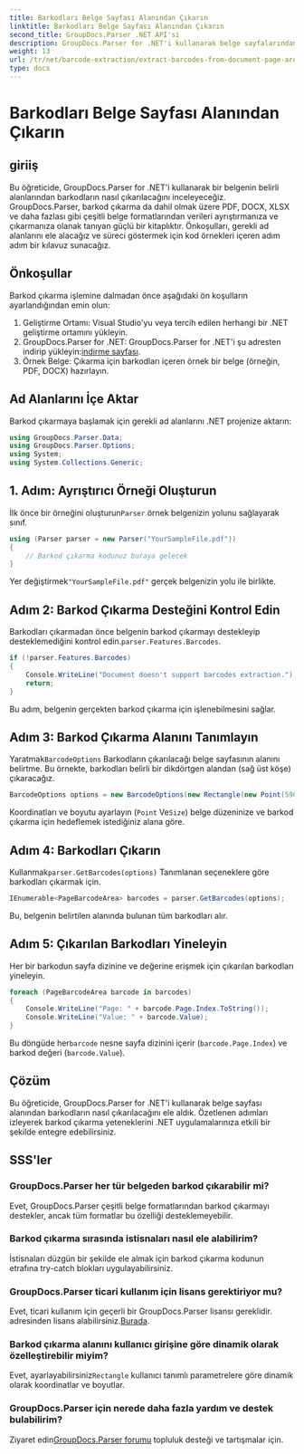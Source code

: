 ```yaml
---
title: Barkodları Belge Sayfası Alanından Çıkarın
linktitle: Barkodları Belge Sayfası Alanından Çıkarın
second_title: GroupDocs.Parser .NET API'si
description: GroupDocs.Parser for .NET'i kullanarak belge sayfalarından barkodları nasıl çıkaracağınızı öğrenin. Bu adım adım eğitimle belge işleme yeteneklerinizi geliştirin.
weight: 13
url: /tr/net/barcode-extraction/extract-barcodes-from-document-page-area/
type: docs
---
```

# Barkodları Belge Sayfası Alanından Çıkarın

## giriiş
Bu öğreticide, GroupDocs.Parser for .NET'i kullanarak bir belgenin belirli alanlarından barkodların nasıl çıkarılacağını inceleyeceğiz. GroupDocs.Parser, barkod çıkarma da dahil olmak üzere PDF, DOCX, XLSX ve daha fazlası gibi çeşitli belge formatlarından verileri ayrıştırmanıza ve çıkarmanıza olanak tanıyan güçlü bir kitaplıktır. Önkoşulları, gerekli ad alanlarını ele alacağız ve süreci göstermek için kod örnekleri içeren adım adım bir kılavuz sunacağız.
## Önkoşullar
Barkod çıkarma işlemine dalmadan önce aşağıdaki ön koşulların ayarlandığından emin olun:
1. Geliştirme Ortamı: Visual Studio'yu veya tercih edilen herhangi bir .NET geliştirme ortamını yükleyin.
2.  GroupDocs.Parser for .NET: GroupDocs.Parser for .NET'i şu adresten indirip yükleyin:[indirme sayfası](https://releases.groupdocs.com/parser/net/).
3. Örnek Belge: Çıkarma için barkodları içeren örnek bir belge (örneğin, PDF, DOCX) hazırlayın.

## Ad Alanlarını İçe Aktar
Barkod çıkarmaya başlamak için gerekli ad alanlarını .NET projenize aktarın:
```csharp
using GroupDocs.Parser.Data;
using GroupDocs.Parser.Options;
using System;
using System.Collections.Generic;
```
## 1. Adım: Ayrıştırıcı Örneği Oluşturun
 İlk önce bir örneğini oluşturun`Parser` örnek belgenizin yolunu sağlayarak sınıf.
```csharp
using (Parser parser = new Parser("YourSampleFile.pdf"))
{
    // Barkod çıkarma kodunuz buraya gelecek
}
```
 Yer değiştirmek`"YourSampleFile.pdf"` gerçek belgenizin yolu ile birlikte.
## Adım 2: Barkod Çıkarma Desteğini Kontrol Edin
 Barkodları çıkarmadan önce belgenin barkod çıkarmayı destekleyip desteklemediğini kontrol edin.`parser.Features.Barcodes`.
```csharp
if (!parser.Features.Barcodes)
{
    Console.WriteLine("Document doesn't support barcodes extraction.");
    return;
}
```
Bu adım, belgenin gerçekten barkod çıkarma için işlenebilmesini sağlar.
## Adım 3: Barkod Çıkarma Alanını Tanımlayın
 Yaratmak`BarcodeOptions` Barkodların çıkarılacağı belge sayfasının alanını belirtme. Bu örnekte, barkodları belirli bir dikdörtgen alandan (sağ üst köşe) çıkaracağız.
```csharp
BarcodeOptions options = new BarcodeOptions(new Rectangle(new Point(590, 80), new Size(150, 150)));
```
Koordinatları ve boyutu ayarlayın (`Point` Ve`Size`) belge düzeninize ve barkod çıkarma için hedeflemek istediğiniz alana göre.
## Adım 4: Barkodları Çıkarın
 Kullanmak`parser.GetBarcodes(options)` Tanımlanan seçeneklere göre barkodları çıkarmak için.
```csharp
IEnumerable<PageBarcodeArea> barcodes = parser.GetBarcodes(options);
```
Bu, belgenin belirtilen alanında bulunan tüm barkodları alır.
## Adım 5: Çıkarılan Barkodları Yineleyin
Her bir barkodun sayfa dizinine ve değerine erişmek için çıkarılan barkodları yineleyin.
```csharp
foreach (PageBarcodeArea barcode in barcodes)
{
    Console.WriteLine("Page: " + barcode.Page.Index.ToString());
    Console.WriteLine("Value: " + barcode.Value);
}
```
 Bu döngüde her`barcode` nesne sayfa dizinini içerir (`barcode.Page.Index`) ve barkod değeri (`barcode.Value`).

## Çözüm
Bu öğreticide, GroupDocs.Parser for .NET'i kullanarak belge sayfası alanından barkodların nasıl çıkarılacağını ele aldık. Özetlenen adımları izleyerek barkod çıkarma yeteneklerini .NET uygulamalarınıza etkili bir şekilde entegre edebilirsiniz.

## SSS'ler
### GroupDocs.Parser her tür belgeden barkod çıkarabilir mi?
Evet, GroupDocs.Parser çeşitli belge formatlarından barkod çıkarmayı destekler, ancak tüm formatlar bu özelliği desteklemeyebilir.
### Barkod çıkarma sırasında istisnaları nasıl ele alabilirim?
İstisnaları düzgün bir şekilde ele almak için barkod çıkarma kodunun etrafına try-catch blokları uygulayabilirsiniz.
### GroupDocs.Parser ticari kullanım için lisans gerektiriyor mu?
Evet, ticari kullanım için geçerli bir GroupDocs.Parser lisansı gereklidir. adresinden lisans alabilirsiniz.[Burada](https://purchase.groupdocs.com/buy).
### Barkod çıkarma alanını kullanıcı girişine göre dinamik olarak özelleştirebilir miyim?
 Evet, ayarlayabilirsiniz`Rectangle` kullanıcı tanımlı parametrelere göre dinamik olarak koordinatlar ve boyutlar.
### GroupDocs.Parser için nerede daha fazla yardım ve destek bulabilirim?
 Ziyaret edin[GroupDocs.Parser forumu](https://forum.groupdocs.com/c/parser/17) topluluk desteği ve tartışmalar için.